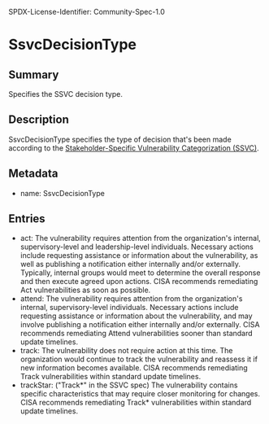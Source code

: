 SPDX-License-Identifier: Community-Spec-1.0

# SsvcDecisionType

## Summary

Specifies the SSVC decision type.

## Description

SsvcDecisionType specifies the type of decision that's been made according to
the
[Stakeholder-Specific Vulnerability Categorization (SSVC)](https://www.cisa.gov/stakeholder-specific-vulnerability-categorization-ssvc).

## Metadata

- name: SsvcDecisionType

## Entries

- act: The vulnerability requires attention from the organization's internal, supervisory-level and leadership-level individuals. Necessary actions include requesting assistance or information about the vulnerability, as well as publishing a notification either internally and/or externally. Typically, internal groups would meet to determine the overall response and then execute agreed upon actions. CISA recommends remediating Act vulnerabilities as soon as possible.
- attend: The vulnerability requires attention from the organization's internal, supervisory-level individuals. Necessary actions include requesting assistance or information about the vulnerability, and may involve publishing a notification either internally and/or externally. CISA recommends remediating Attend vulnerabilities sooner than standard update timelines.
- track: The vulnerability does not require action at this time. The organization would continue to track the vulnerability and reassess it if new information becomes available. CISA recommends remediating Track vulnerabilities within standard update timelines.
- trackStar: ("Track\*" in the SSVC spec) The vulnerability contains specific characteristics that may require closer monitoring for changes. CISA recommends remediating Track\* vulnerabilities within standard update timelines.
